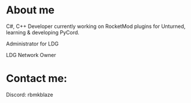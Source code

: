 <h1>
  About me
</h1>
<p>C#, C++ Developer currently working on RocketMod plugins for Unturned, learning & developing PyCord.</p>

<p>Administrator for LDG</p>
<p>LDG Network Owner</p>

<h1>Contact me:</h1>
<p>Discord: rbmkblaze</p>
